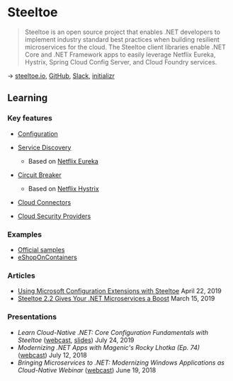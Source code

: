 # Steeltoe

> Steeltoe is an open source project that enables .NET developers to implement industry standard best practices when building resilient microservices for the cloud.
> The Steeltoe client libraries enable .NET Core and .NET Framework apps to easily leverage Netflix Eureka, Hystrix, Spring Cloud Config Server, and Cloud Foundry services.

→ [steeltoe.io](https://steeltoe.io/), [GitHub](https://github.com/SteeltoeOSS), [Slack](https://slack.steeltoe.io/), [initializr](http://start.steeltoe.io/)

## Learning

### Key features

- [Configuration](https://steeltoe.io/docs/steeltoe-configuration/)

- [Service Discovery](https://steeltoe.io/docs/steeltoe-discovery/)

  - Based on [Netflix Eureka](https://github.com/Netflix/eureka/wiki)

- [Circuit Breaker](https://steeltoe.io/docs/steeltoe-circuitbreaker/)

  - Based on [Netflix Hystrix](https://github.com/Netflix/Hystrix/wiki)

- [Cloud Connectors](https://steeltoe.io/docs/steeltoe-connectors/)

- [Cloud Security Providers](https://steeltoe.io/docs/steeltoe-security/)

### Examples

- [Official samples](https://github.com/SteeltoeOSS/Samples/blob/master/README.md)
- [eShopOnContainers](https://github.com/SteeltoeOSS/eShopOnContainers)

### Articles

- [Using Microsoft Configuration Extensions with Steeltoe](https://content.pivotal.io/dotnet/using-microsoft-configuration-extensions-with-steeltoe) April 22, 2019
- [Steeltoe 2.2 Gives Your .NET Microservices a Boost](https://content.pivotal.io/blog/steeltoe-2-2-gives-your-net-microservices-a-boost) March 15, 2019

### Presentations

- _Learn Cloud-Native .NET: Core Configuration Fundamentals with Steeltoe_ ([webcast](https://www.brighttalk.com/webcast/14883/363276), [slides](https://www.slideshare.net/Pivotal/learn-cloudnative-net-core-configuration-fundamentals-with-steeltoe)) July 24, 2019
- _Modernizing .NET Apps with Magenic's Rocky Lhotka (Ep. 74)_ ([webcast](https://content.pivotal.io/magenic/modernizing-net-apps-with-magenics-rocky-lhotka-ep-74)) July 12, 2018
- _Bringing Microservices to .NET: Modernizing Windows Applications as Cloud-Native Webinar_ ([webcast](https://content.pivotal.io/dotnet/jul-19-bringing-microservices-to-net-modernizing-windows-applications-as-cloud-native-webinar)) June 19, 2018
